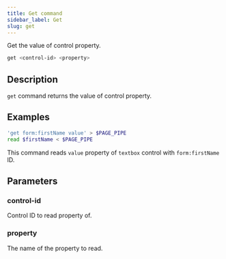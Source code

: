 ```yaml
---
title: Get command
sidebar_label: Get
slug: get
---
```


Get the value of control property.

```bash
get <control-id> <property>
```

## Description

`get` command returns the value of control property.

## Examples

```bash
'get form:firstName value' > $PAGE_PIPE
read $firstName < $PAGE_PIPE
```

This command reads `value` property of `textbox` control with `form:firstName` ID.

## Parameters

### control-id

Control ID to read property of.

### property

The name of the property to read.
